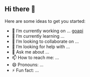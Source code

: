 ## Hi there 👋



Here are some ideas to get you started:

- 🔭 I’m currently working on ...
[goapi]([URL](https://goapi.ai/))
- 🌱 I’m currently learning ...
- 👯 I’m looking to collaborate on ...
- 🤔 I’m looking for help with ...
- 💬 Ask me about ...
- 📫 How to reach me: ...
- 😄 Pronouns: ...
- ⚡ Fun fact: ...



